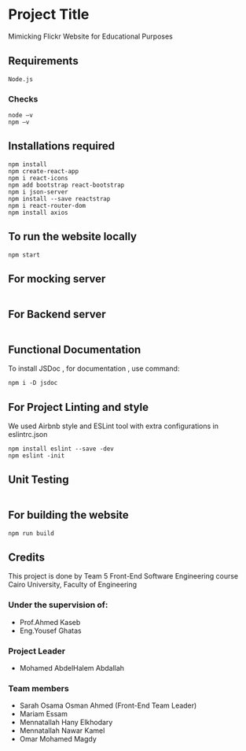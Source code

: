 # Project Title
 Mimicking Flickr Website for Educational Purposes

## Requirements 
 ```
 Node.js
 ```

### Checks
 ```
 node –v
 npm –v
 ```

## Installations required 
 ```
 npm install
 npm create-react-app
 npm i react-icons
 npm add bootstrap react-bootstrap
 npm i json-server
 npm install --save reactstrap
 npm i react-router-dom
 npm install axios
 ```

## To run the website locally
 ``` 
 npm start
 
 ```

## For mocking server
 ```

 ```

## For Backend server
 ```

 ```

## Functional Documentation 
 To install JSDoc , for documentation , use command:
 ```
 npm i -D jsdoc
 ```

## For Project Linting and style
 We used Airbnb style and ESLint tool with extra configurations in eslintrc.json
 ```
 npm install eslint --save -dev
 npm eslint -init
 ```

## Unit Testing 
 ```
 ```

## For building the website

 ```
 npm run build
 ```

## Credits 
 This project is done by Team 5 Front-End Software Engineering course Cairo University, Faculty of Engineering 
### Under the supervision of:
* Prof.Ahmed Kaseb
* Eng.Yousef Ghatas
### Project Leader
* Mohamed AbdelHalem Abdallah
### Team members 
* Sarah Osama Osman Ahmed  (Front-End Team Leader)
* Mariam Essam
* Mennatallah Hany Elkhodary
* Mennatallah Nawar Kamel
* Omar Mohamed Magdy